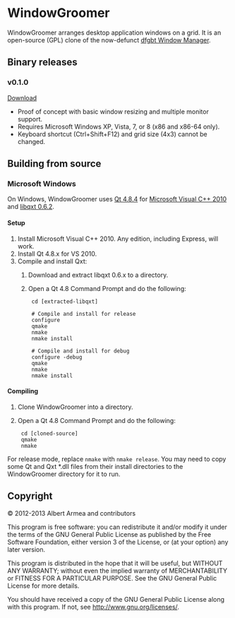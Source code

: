 WindowGroomer
=============

WindowGroomer arranges desktop application windows on a grid. It is an
open-source (GPL) clone of the now-defunct [dfgbt Window Manager][dfgbt].

[dfgbt]: http://www.youtube.com/watch?v=NM8OMcvTk9U "dfgbt Window Manager"

Binary releases
---------------

### v0.1.0

[Download](http://www.albertarmea.com/releases/WindowGroomer/WindowGroomer-win-0.1.0.zip)

* Proof of concept with basic window resizing and multiple monitor support.
* Requires Microsoft Windows XP, Vista, 7, or 8 (x86 and x86-64 only).
* Keyboard shortcut (Ctrl+Shift+F12) and grid size (4x3) cannot be changed.

Building from source
--------------------

### Microsoft Windows
On Windows, WindowGroomer uses [Qt 4.8.4][qt] for
[Microsoft Visual C++ 2010][msvc] and [libqxt 0.6.2][libqxt].

[qt]: http://qt-project.org/downloads
[libqxt]: https://bitbucket.org/libqxt/libqxt
[msvc]: http://www.microsoft.com/visualstudio/eng/downloads#d-2010-express

#### Setup
1. Install Microsoft Visual C++ 2010. Any edition, including Express, will
work.
2. Install Qt 4.8.x for VS 2010.
3. Compile and install Qxt:
    1. Download and extract libqxt 0.6.x to a directory.
    2. Open a Qt 4.8 Command Prompt and do the following:

            cd [extracted-libqxt]

            # Compile and install for release
            configure
            qmake
            nmake
            nmake install

            # Compile and install for debug
            configure -debug
            qmake
            nmake
            nmake install

#### Compiling
1. Clone WindowGroomer into a directory.
2. Open a Qt 4.8 Command Prompt and do the following:

        cd [cloned-source]
        qmake
        nmake

For release mode, replace `nmake` with `nmake release`. You may need to copy
some Qt and Qxt *.dll files from their install directories to the
WindowGroomer directory for it to run.

Copyright
---------

© 2012-2013 Albert Armea and contributors

This program is free software: you can redistribute it and/or modify it under
the terms of the GNU General Public License as published by the Free Software
Foundation, either version 3 of the License, or (at your option) any later
version.

This program is distributed in the hope that it will be useful, but WITHOUT
ANY WARRANTY; without even the implied warranty of MERCHANTABILITY or FITNESS
FOR A PARTICULAR PURPOSE.  See the GNU General Public License for more
details.

You should have received a copy of the GNU General Public License along with
this program.  If not, see <http://www.gnu.org/licenses/>.

